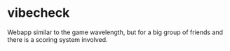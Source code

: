 # vibecheck
Webapp similar to the game wavelength, but for a big group of friends and there is a scoring system involved.
